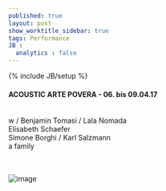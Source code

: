 ```yaml
---
published: true
layout: post
show_worktitle_sidebar: true
tags: Performance
JB :
  analytics : false
---
```


{% include JB/setup %}




<p>
<h4>ACOUSTIC ARTE POVERA - 06. bis 09.04.17</h4><br />
w / Benjamin Tomasi / Lala Nomada<br />
Elisabeth Schaefer<br />
Simone Borghi / Karl Salzmann<br />
a family

<br /><br />
<img src="{{ site.url }}/images/acoustic.jpg" alt="image">

</p>